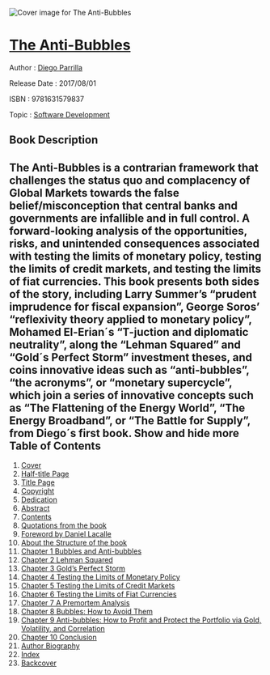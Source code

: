 ![Cover image for The Anti-Bubbles](https://imgdetail.ebookreading.net/cover/cover/20200215/EB9781631579837.jpg)

[The Anti-Bubbles](https://ebookreading.net/view/book/The+Anti-Bubbles-EB9781631579837_1.html "The Anti-Bubbles")
====================================================================================================================

Author : [Diego Parrilla](https://ebookreading.net/search/author/Diego+Parrilla)

Release Date : 2017/08/01

ISBN : 9781631579837

Topic : [Software Development](https://ebookreading.net/search/category/software-development)

Book Description
-----------------

 The Anti-Bubbles is a contrarian framework that challenges the status quo and complacency of Global Markets towards the false belief/misconception that central banks and governments are infallible and in full control. A forward-looking analysis of the opportunities, risks, and unintended consequences associated with testing the limits of monetary policy, testing the limits of credit markets, and testing the limits of fiat currencies. This book presents both sides of the story, including Larry Summer&#8217;s &#8220;prudent imprudence for fiscal expansion&#8221;, George Soros&#8217; &#8220;reflexivity theory applied to monetary policy&#8221;, Mohamed El-Erian&#180;s &#8220;T-juction and diplomatic neutrality&#8221;, along the &#8220;Lehman Squared&#8221; and &#8220;Gold&#180;s Perfect Storm&#8221; investment theses, and coins innovative ideas such as &#8220;anti-bubbles&#8221;, &#8220;the acronyms&#8221;, or &#8220;monetary supercycle&#8221;, which join a series of innovative concepts such as &#8220;The Flattening of the Energy World&#8221;, &#8220;The Energy Broadband&#8221;, or &#8220;The Battle for Supply&#8221;, from Diego&#180;s first book.        Show and hide more                
Table of Contents
-----------------

1. [Cover](https://ebookreading.net/view/book/The+Anti-Bubbles-EB9781631579837_1.html)
1. [Half-title Page](https://ebookreading.net/view/book/The+Anti-Bubbles-EB9781631579837_2.html)
1. [Title Page](https://ebookreading.net/view/book/The+Anti-Bubbles-EB9781631579837_3.html)
1. [Copyright](https://ebookreading.net/view/book/The+Anti-Bubbles-EB9781631579837_4.html)
1. [Dedication](https://ebookreading.net/view/book/The+Anti-Bubbles-EB9781631579837_5.html)
1. [Abstract](https://ebookreading.net/view/book/The+Anti-Bubbles-EB9781631579837_6.html)
1. [Contents](https://ebookreading.net/view/book/The+Anti-Bubbles-EB9781631579837_7.html)
1. [Quotations from the book](https://ebookreading.net/view/book/The+Anti-Bubbles-EB9781631579837_8.html)
1. [Foreword by Daniel Lacalle](https://ebookreading.net/view/book/The+Anti-Bubbles-EB9781631579837_9.html)
1. [About the Structure of the book](https://ebookreading.net/view/book/The+Anti-Bubbles-EB9781631579837_10.html)
1. [Chapter 1 Bubbles and Anti-bubbles](https://ebookreading.net/view/book/The+Anti-Bubbles-EB9781631579837_11.html)
1. [Chapter 2 Lehman Squared](https://ebookreading.net/view/book/The+Anti-Bubbles-EB9781631579837_12.html)
1. [Chapter 3 Gold’s Perfect Storm](https://ebookreading.net/view/book/The+Anti-Bubbles-EB9781631579837_13.html)
1. [Chapter 4 Testing the Limits of Monetary Policy](https://ebookreading.net/view/book/The+Anti-Bubbles-EB9781631579837_14.html)
1. [Chapter 5 Testing the Limits of Credit Markets](https://ebookreading.net/view/book/The+Anti-Bubbles-EB9781631579837_15.html)
1. [Chapter 6 Testing the Limits of Fiat Currencies](https://ebookreading.net/view/book/The+Anti-Bubbles-EB9781631579837_16.html)
1. [Chapter 7 A Premortem Analysis](https://ebookreading.net/view/book/The+Anti-Bubbles-EB9781631579837_17.html)
1. [Chapter 8 Bubbles: How to Avoid Them](https://ebookreading.net/view/book/The+Anti-Bubbles-EB9781631579837_18.html)
1. [Chapter 9 Anti-bubbles: How to Profit and Protect the Portfolio via Gold, Volatility, and Correlation](https://ebookreading.net/view/book/The+Anti-Bubbles-EB9781631579837_19.html)
1. [Chapter 10 Conclusion](https://ebookreading.net/view/book/The+Anti-Bubbles-EB9781631579837_20.html)
1. [Author Biography](https://ebookreading.net/view/book/The+Anti-Bubbles-EB9781631579837_21.html)
1. [Index](https://ebookreading.net/view/book/The+Anti-Bubbles-EB9781631579837_22.html)
1. [Backcover](https://ebookreading.net/view/book/The+Anti-Bubbles-EB9781631579837_24.html)
